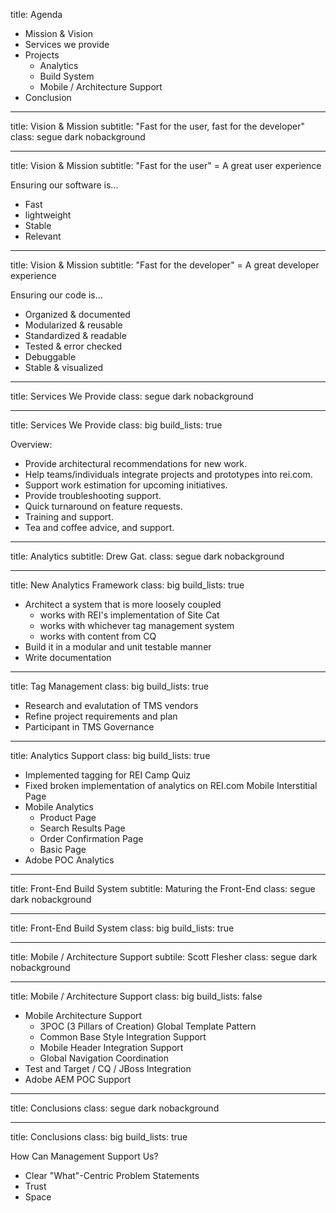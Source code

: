 title: Agenda

- Mission & Vision
- Services we provide
- Projects
    - Analytics
    - Build System
    - Mobile / Architecture Support
- Conclusion

---
title:      Vision & Mission
subtitle:   "Fast for the user, fast for the developer"
class:      segue dark nobackground

---
title: Vision & Mission
subtitle: "Fast for the user" = A great user experience

Ensuring our software is...

- Fast
- lightweight
- Stable                    <!-- Unit testing, error checking, TMS -->
- Relevant                  <!-- Analytics to understand our users -->

---
title: Vision & Mission
subtitle: "Fast for the developer" = A great developer experience

Ensuring our code is...

- Organized & documented        <!-- manual/automated docs -->
- Modularized & reusable        <!-- package management -->
- Standardized & readable       <!-- code style guides, engineering principles -->
- Tested & error checked        <!-- Unit testing, lining -->
- Debuggable                    <!-- source maps, build tools -->
- Stable & visualized           <!-- metrics collection & logging -->

---
title: Services We Provide
class: segue dark nobackground

---

title: Services We Provide
class: big
build_lists: true

Overview:

- Provide architectural recommendations for new work.
- Help teams/individuals integrate projects and prototypes into rei.com.
- Support work estimation for upcoming initiatives.
- Provide troubleshooting support.
- Quick turnaround on feature requests.
- Training and support.
- Tea and coffee advice, and support.

---

title: Analytics
subtitle: Drew Gat.
class: segue dark nobackground

---

title: New Analytics Framework
class: big
build_lists: true

- Architect a system that is more loosely coupled
    - works with REI's implementation of Site Cat
    - works with whichever tag management system
    - works with content from CQ
- Build it in a modular and unit testable manner
- Write documentation

---

title: Tag Management
class: big
build_lists: true

- Research and evalutation of TMS vendors
- Refine project requirements and plan
- Participant in TMS Governance

---

title: Analytics Support
class: big
build_lists: true

- Implemented tagging for REI Camp Quiz
- Fixed broken implementation of analytics on REI.com Mobile Interstitial Page
- Mobile Analytics
    - Product Page
    - Search Results Page
    - Order Confirmation Page
    - Basic Page
- Adobe POC Analytics

---

title: Front-End Build System
subtitle: Maturing the Front-End
class: segue dark nobackground

---

title: Front-End Build System
class: big
build_lists: true

---

title: Mobile / Architecture Support
subtile: Scott Flesher
class: segue dark nobackground

---

title: Mobile / Architecture Support
class: big
build_lists: false

- Mobile Architecture Support
    - 3POC (3 Pillars of Creation) Global Template Pattern
    - Common Base Style Integration Support
    - Mobile Header Integration Support
    - Global Navigation Coordination
- Test and Target / CQ / JBoss Integration
- Adobe AEM POC Support

---

title: Conclusions
class: segue dark nobackground

---

title: Conclusions
class: big
build_lists: true

How Can Management Support Us?

- Clear "What"-Centric Problem Statements
- Trust
- Space
